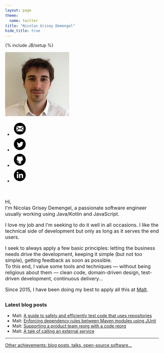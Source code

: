 ```yaml
---
layout: page
theme:
  name: twitter
title: "Nicolas Grisey Demengel"
hide_title: true
---
```

{% include JB/setup %}

<aside id="me">
  <img id="photo" src="img/photo.jpeg" alt="Photo de Nicolas" />
  <ul id="social">
    <li><a href="mailto:nicolas.demengel@gmail.com" title="Contactez-moi !" target="_blank"><img src="/img/iconmonstr-email-9-icon-48.png" alt="Logo Email" /></a></li>
    <li><a href="https://twitter.com/NicolasDemengel" title="Mon compte Twitter"><img alt="Logo Twitter" src="/img/iconmonstr-twitter-4-icon-48.png" /></a></li>
    <li><a href="https://github.com/ndemengel" title="Mon compte Github"><img alt="Logo Github" src="/img/iconmonstr-github-9-icon-48.png" /></a></li>
    <li><a href="http://www.linkedin.com/in/nicolasdemengel" title="Mon compte LinkedIn"><img alt="Logo LinkedIn" src="/img/iconmonstr-linkedin-4-icon-48.png" /></a></li>
  </ul>
</aside>

<section style="font-size: 1rem;margin-top: 50px;">
  <h2 hidden>Presentation</h2>
  <p>
    Hi,
    <br>I'm Nicolas Grisey Demengel, a passionate software engineer usually working using Java/Kotlin and JavaScript.
  </p>
  <p>
    I love my job and I'm seeking to do it well in all occasions. I like the technical side of development but only as long as it serves the end users.
  </p>
  <p>
    I seek to always apply a few basic principles: letting the business needs drive the development, keeping it simple (but not too simple), getting feedback as soon as possible.
    <br>To this end, I value some tools and techniques &mdash; without being religious about them &mdash; clean code, domain-driven design, test-driven development, continuous delivery...
  </p>
  <p>Since 2015, I have been doing my best to apply all this at <a href="https://www.malt.com">Malt</a>.</p>
</section>

<section style="margin-top: 30px;">
  <h2 hidden>More about me</h2>
  <h3>Latest blog posts</h3>
  <ul>
    <li>Malt: <a href="https://medium.com/nerds-malt/a-guide-to-safely-and-efficiently-test-code-that-uses-repositories-c91effb41dd0">A guide to safely and efficiently test code that uses repositories</a></li>
    <li>Malt: <a href="https://medium.com/nerds-malt/enforcing-dependency-rules-between-maven-modules-using-junit-3c04bca179f4">Enforcing dependency rules between Maven modules using JUnit</a></li>
    <li>Malt: <a href="https://medium.com/nerds-malt/supporting-a-product-team-reorg-with-a-code-reorg-24639aae8ddf">Supporting a product team reorg with a code reorg</a></li>
    <li>Malt: <a href="https://medium.com/nerds-malt/a-tale-of-calling-an-external-service-51442115b362">A tale of calling an external service</a></li>
  </ul>

  <hr>
  <div>
    <a href="/archive">Other achievements: blog posts, talks, open-source software...</a>
  </div>
</section>
